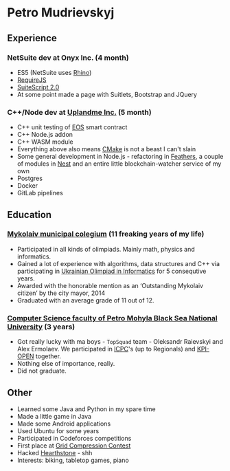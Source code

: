 # Petro Mudrievskyj

## Experience

### NetSuite dev at Onyx Inc. (4 month)
- ES5 (NetSuite uses [Rhino](https://developer.mozilla.org/en-US/docs/Mozilla/Projects/Rhino))
- [RequireJS](https://requirejs.org/)
- [SuiteScript 2.0](https://docs.oracle.com/cloud/latest/netsuitecs_gs/NSSCR/NSSCR.pdf)
- At some point made a page with Suitlets, Bootstrap and JQuery

### C++/Node dev at [Uplandme Inc.](https://upland.me/) (5 month)
- C++ unit testing of [EOS](https://eos.io/) smart contract
- C++ Node.js addon
- C++ WASM module
- Everything above also means [CMake](https://cmake.org/) is not a beast I can't slain
- Some general development in Node.js - refactoring in [Feathers](https://feathersjs.com/), a couple of modules in [Nest](https://nestjs.com/) and an entire little blockchain-watcher service of my own
- Postgres
- Docker
- GitLab pipelines

## Education

### [Mykolaiv municipal colegium](http://colegium.mk.ua/) (11 freaking years of my life)
+ Participated in all kinds of olimpiads. Mainly math, physics and informatics.
+ Gained a lot of experience with algorithms, data structures and C++ via participating in [Ukrainian Olimpiad in Informatics](https://oi.in.ua/) for 5 consequtive years.
+ Awarded with the honorable mention as an ‘Outstanding Mykolaiv citizen’ by the city mayor, 2014
+ Graduated with an average grade of 11 out of 12.

### [Computer Science faculty of Petro Mohyla Black Sea National University](https://chmnu.edu.ua/category/fakulteti/fakultet-komp-yuternih-nauk/) (3 years)
+ Got really lucky with ma boys - `TopSquad` team - Oleksandr Raievskyi and Alex Ermolaev. We participated in [ICPC](https://icpc.global/)'s (up to Regionals) and [KPI-OPEN](https://open.kpi.ua/) together.
+ Nothing else of importance, really.
+ Did not graduate.

## Other
+ Learned some Java and Python in my spare time
+ Made a little game in Java
+ Made some Android applications
+ Used Ubuntu for some years
+ Participated in Codeforces competitions
+ First place at [Grid Compression Contest](https://algotester.com/gcc/en)
+ Hacked [Hearthstone](https://playhearthstone.com/) - shh
+ Interests: biking, tabletop games, piano
